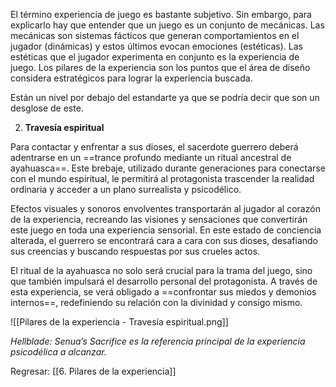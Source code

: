 
El término experiencia de juego es bastante subjetivo. Sin embargo, para explicarlo hay que entender que un juego es un conjunto de mecánicas. Las mecánicas son sistemas fácticos que generan comportamientos en el jugador (dinámicas) y estos últimos evocan emociones (estéticas). Las estéticas que el jugador experimenta en conjunto es la experiencia de juego. Los pilares de la experiencia son los puntos que el área de diseño considera estratégicos para lograr la experiencia buscada.

Están un nivel por debajo del estandarte ya que se podría decir que son un desglose de este.

2.  **Travesía espiritual**

Para contactar y enfrentar a sus dioses, el sacerdote guerrero deberá adentrarse en un ==trance profundo mediante un ritual ancestral de ayahuasca==. Este brebaje, utilizado durante generaciones para conectarse con el mundo espiritual, le permitirá al protagonista trascender la realidad ordinaria y acceder a un plano surrealista y psicodélico.

Efectos visuales y sonoros envolventes transportarán al jugador al corazón de la experiencia, recreando las visiones y sensaciones que convertirán este juego en toda una experiencia sensorial. En este estado de conciencia alterada, el guerrero se encontrará cara a cara con sus dioses, desafiando sus creencias y buscando respuestas por sus crueles actos.

El ritual de la ayahuasca no solo será crucial para la trama del juego, sino que también impulsará el desarrollo personal del protagonista. A través de esta experiencia, se verá obligado a ==confrontar sus miedos y demonios internos==, redefiniendo su relación con la divinidad y consigo mismo.

![[Pilares de la experiencia - Travesía espiritual.png]]

*Hellblade: Senua’s Sacrifice es la referencia principal de la experiencia psicodélica a alcanzar.*


Regresar: [[6. Pilares de la experiencia]]